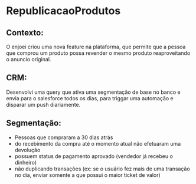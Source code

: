 # RepublicacaoProdutos

## Contexto: 
O enjoei criou uma nova feature na plataforma, que permite que a pessoa que comprou um produto possa revender o mesmo produto reaproveitando o anuncio original. 

## CRM:
Desenvolvi uma query que ativa uma segmentação de base no banco e envia para o salesforce todos os dias, para triggar uma automação e disparar um push diariamente. 

## Segmentação: 
* Pessoas que compraram a 30 dias atrás
* do recebimento da compra até o momento atual não efetuaram uma devolução
* possuem status de pagamento aprovado (vendedor já recebeu o dinheiro)
* não duplicando transações (ex: se o usuário fez mais de uma transação no dia, enviar somente a que possui o maior ticket de valor) 
